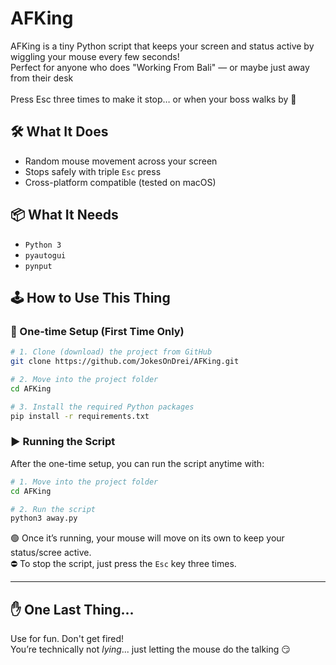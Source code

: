 # AFKing

AFKing is a tiny Python script that keeps your screen and status active by wiggling your mouse every few seconds!<br>
Perfect for anyone who does "Working From Bali" — or maybe just away from their desk<br><br>
Press Esc three times to make it stop… or when your boss walks by 👀

## 🛠️ What It Does
- Random mouse movement across your screen
- Stops safely with triple `Esc` press
- Cross-platform compatible (tested on macOS)

## 📦 What It Needs
- `Python 3`
- `pyautogui`
- `pynput`

## 🕹️ How to Use This Thing	

### 🔧 One-time Setup (First Time Only)

```bash
# 1. Clone (download) the project from GitHub
git clone https://github.com/JokesOnDrei/AFKing.git

# 2. Move into the project folder
cd AFKing

# 3. Install the required Python packages
pip install -r requirements.txt
```

### ▶️ Running the Script

After the one-time setup, you can run the script anytime with:

```bash
# 1. Move into the project folder
cd AFKing

# 2. Run the script
python3 away.py
```
🟢 Once it’s running, your mouse will move on its own to keep your status/scree active.
<br>
⛔️ To stop the script, just press the `Esc` key three times.

---
## ✋ One Last Thing...	

Use for fun. Don't get fired!<br>
You’re technically not *lying*... just letting the mouse do the talking 😏
